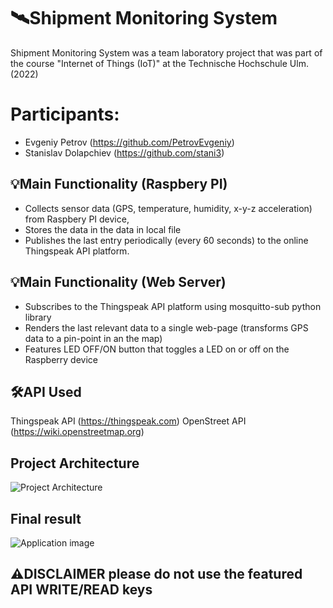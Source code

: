 # 🛰️Shipment Monitoring System
Shipment Monitoring System was a team laboratory project that was part of the course "Internet of Things (IoT)" at the Technische Hochschule Ulm. (2022)

# Participants:
- Evgeniy Petrov (https://github.com/PetrovEvgeniy)
- Stanislav Dolapchiev (https://github.com/stani3)
  
## 💡Main Functionality (Raspbery PI)
- Collects sensor data (GPS, temperature, humidity, x-y-z acceleration) from Raspbery PI device, 
- Stores the data in the data in local file
- Publishes the last entry periodically (every 60 seconds) to the online Thingspeak API platform.

## 💡Main Functionality (Web Server)
- Subscribes to the Thingspeak API platform using mosquitto-sub python library
- Renders the last relevant data to a single web-page (transforms GPS data to a pin-point in an the map)
- Features LED OFF/ON button that toggles a LED on or off on the Raspberry device 

## 🛠️API Used
Thingspeak API (https://thingspeak.com)
OpenStreet API (https://wiki.openstreetmap.org)

## Project Architecture
<img src="https://i.imgur.com/OG88lkn.png" style="width: 30%, height:30%" alt="Project Architecture"  /> 

## Final result 
<img src="https://i.imgur.com/MUaxMtA.png" style="width: 30%, height:30%" alt="Application image"  />  

## ⚠️DISCLAIMER please do not use the featured API WRITE/READ keys 
